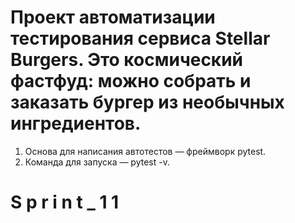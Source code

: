# Проект автоматизации тестирования сервиса Stellar Burgers. Это космический фастфуд: можно собрать и заказать бургер из необычных ингредиентов.
1. Основа для написания автотестов — фреймворк pytest.
2. Команда для запуска — pytest -v. 
#   S p r i n t _ 1 1  
 